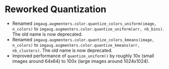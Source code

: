 # Reworked Quantization

* Renamed `imgaug.augmenters.color.quantize_colors_uniform(image, n_colors)`
  to `imgaug.augmenters.color.quantize_uniform(arr, nb_bins)`. The old name
  is now deprecated.
* Renamed `imgaug.augmenters.color.quantize_colors_kmeans(image, n_colors)`
  to `imgaug.augmenters.color.quantize_kmeans(arr, nb_clusters)`. The old name
  is now deprecated.
* Improved performance of `quantize_uniform()` by roughly 10x (small images
  around 64x64) to 100x (large images around 1024x1024).
